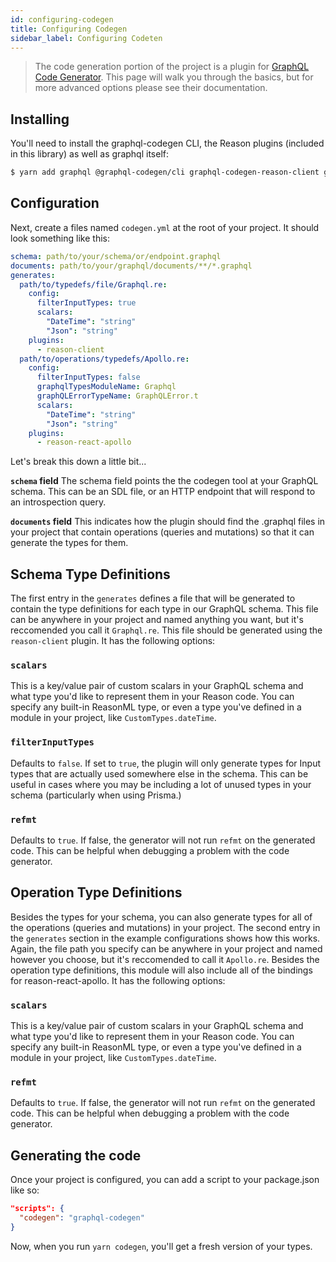 ```yaml
---
id: configuring-codegen
title: Configuring Codegen
sidebar_label: Configuring Codeten
---
```


> The code generation portion of the project is a plugin for [GraphQL Code Generator](https://graphql-code-generator.com/). This page will walk you through the basics, but for more advanced options please see their documentation.

## Installing

You'll need to install the graphql-codegen CLI, the Reason plugins (included in this library) as well as graphql itself:

```bash
$ yarn add graphql @graphql-codegen/cli graphql-codegen-reason-client graphql-codegen-reason-react-apollo =D
```

## Configuration

Next, create a files named `codegen.yml` at the root of your project. It should look something like this:

```yml
schema: path/to/your/schema/or/endpoint.graphql
documents: path/to/your/graphql/documents/**/*.graphql
generates:
  path/to/typedefs/file/Graphql.re:
    config:
      filterInputTypes: true
      scalars:
        "DateTime": "string"
        "Json": "string"
    plugins:
      - reason-client
  path/to/operations/typedefs/Apollo.re:
    config:
      filterInputTypes: false
      graphqlTypesModuleName: Graphql
      graphQLErrorTypeName: GraphQLError.t
      scalars:
        "DateTime": "string"
        "Json": "string"
    plugins:
      - reason-react-apollo
```

Let's break this down a little bit...

**`schema` field**
The schema field points the the codegen tool at your GraphQL schema. This can be an SDL file, or an HTTP endpoint that will respond to an introspection query.

**`documents` field**
This indicates how the plugin should find the .graphql files in your project that contain operations (queries and mutations) so that it can generate the types for them.

## Schema Type Definitions

The first entry in the `generates` defines a file that will be generated to contain the type definitions for each type in our GraphQL schema. This file can be anywhere in your project and named anything you want, but it's reccomended you call it `Graphql.re`. This file should be generated using the `reason-client` plugin. It has the following options:

### `scalars`

This is a key/value pair of custom scalars in your GraphQL schema and what type you'd like to represent them in your Reason code. You can specify any built-in ReasonML type, or even a type you've defined in a module in your project, like `CustomTypes.dateTime`.

### `filterInputTypes`

Defaults to `false`. If set to `true`, the plugin will only generate types for Input types that are actually used somewhere else in the schema. This can be useful in cases where you may be including a lot of unused types in your schema (particularly when using Prisma.)

### `refmt`

Defaults to `true`. If false, the generator will not run `refmt` on the generated code. This can be helpful when debugging a problem with the code generator.

## Operation Type Definitions

Besides the types for your schema, you can also generate types for all of the operations (queries and mutations) in your project. The second entry in the `generates` section in the example configurations shows how this works. Again, the file path you specify can be anywhere in your project and named however you choose, but it's reccomended to call it `Apollo.re`. Besides the operation type definitions, this module will also include all of the bindings for reason-react-apollo. It has the following options:

### `scalars`

This is a key/value pair of custom scalars in your GraphQL schema and what type you'd like to represent them in your Reason code. You can specify any built-in ReasonML type, or even a type you've defined in a module in your project, like `CustomTypes.dateTime`.

### `refmt`

Defaults to `true`. If false, the generator will not run `refmt` on the generated code. This can be helpful when debugging a problem with the code generator.

## Generating the code

Once your project is configured, you can add a script to your package.json like so:

```json
"scripts": {
  "codegen": "graphql-codegen"
}
```

Now, when you run `yarn codegen`, you'll get a fresh version of your types.
